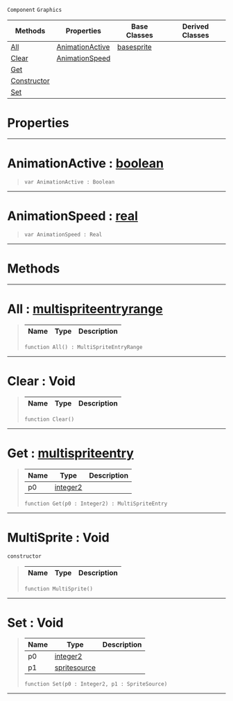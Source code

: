  `Component` `Graphics`



|Methods|Properties|Base Classes|Derived Classes|
|---|---|---|---|
|[ All](multisprite.md#all-zilch-engine-document)|[ AnimationActive](multisprite.md#animationactive-zilch-eng)|[basesprite](basesprite.md)| |
|[ Clear](multisprite.md#clear-void)|[ AnimationSpeed](multisprite.md#animationspeed-zilch-engi)| | |
|[ Get](multisprite.md#get-zilch-engine-document)| | | |
|[ Constructor](multisprite.md#multisprite-void)| | | |
|[ Set](multisprite.md#set-void)| | | |


 #  Properties


---  
 #  AnimationActive : [boolean](../nada_base_types/boolean.md)

> 
> ``` lang=cpp, name=Nada
> var AnimationActive : Boolean


---  
 #  AnimationSpeed : [real](../nada_base_types/real.md)

> 
> ``` lang=cpp, name=Nada
> var AnimationSpeed : Real


---  
 #  Methods


---  
 #  All : [multispriteentryrange](multispriteentryrange.md)

> 
> |Name|Type|Description|
> |---|---|---|
> ``` lang=cpp, name=Nada
> function All() : MultiSpriteEntryRange
> ``` 


---  
 #  Clear : Void

> 
> |Name|Type|Description|
> |---|---|---|
> ``` lang=cpp, name=Nada
> function Clear()
> ``` 


---  
 #  Get : [multispriteentry](multispriteentry.md)

> 
> |Name|Type|Description|
> |---|---|---|
> |p0|[integer2](../nada_base_types/integer2.md)| |
> ``` lang=cpp, name=Nada
> function Get(p0 : Integer2) : MultiSpriteEntry
> ``` 


---  
 #  MultiSprite : Void

 `constructor`

> 
> |Name|Type|Description|
> |---|---|---|
> ``` lang=cpp, name=Nada
> function MultiSprite()
> ``` 


---  
 #  Set : Void

> 
> |Name|Type|Description|
> |---|---|---|
> |p0|[integer2](../nada_base_types/integer2.md)| |
> |p1|[spritesource](spritesource.md)| |
> ``` lang=cpp, name=Nada
> function Set(p0 : Integer2, p1 : SpriteSource)
> ``` 


---  
 

 